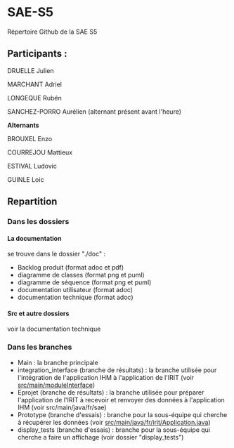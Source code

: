# SAE-S5
Répertoire Github de la SAE S5

## Participants : 

DRUELLE Julien

MARCHANT Adriel

LONGEQUE Rubén

SANCHEZ-PORRO Aurélien (alternant présent avant l'heure) 

**Alternants**

BROUXEL Enzo 

COURREJOU Mattieux

ESTIVAL Ludovic

GUINLE Loic






## Repartition

### Dans les dossiers

#### **La documentation**

se trouve dans le dossier "./doc" :
* Backlog produit (format adoc et pdf)
* diagramme de classes (format png et puml)
* diagramme de séquence (format png et puml)
* documentation utilisateur (format adoc)
* documentation technique (format adoc)

####  **Src et autre dossiers**

voir la documentation technique


### Dans les branches

* Main : la branche principale
* integration_interface (branche de résultats) : la branche utilisée pour l'intégration de l'application IHM à l'application de l'IRIT (voir [src/main/moduleInterface](https://github.com/AurelienSP/SAE-S5-IRIT-G2/tree/integration_interface/src/main/moduleInterface))
* Eprojet (branche de résultats) : la branche utilisée pour préparer l'application de l'IRIT à recevoir et renvoyer des données à l'application IHM (voir src/main/java/fr/sae) 
* Prototype (branche d'essais) : branche pour la sous-équipe qui cherche à récupérer les données (voir [src/main/java/fr/irit/Application.java](https://github.com/AurelienSP/SAE-S5-IRIT-G2/blob/EProjet/src/main/java/fr/sae/Application.java)) 
* display_tests (branche d'essais) : branche pour la sous-équipe qui cherche a faire un affichage (voir dossier "display_tests") 

